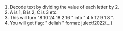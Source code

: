 1. Decode text by dividing the value of each letter by 2.
2. A is 1, B is 2, C is 3 etc.
3. This will turn "8 10 24 18 2 16 " into " 4 5 12 9 1 8 ". 
4. You will get flag: " deliah " format: julectf2022{...}